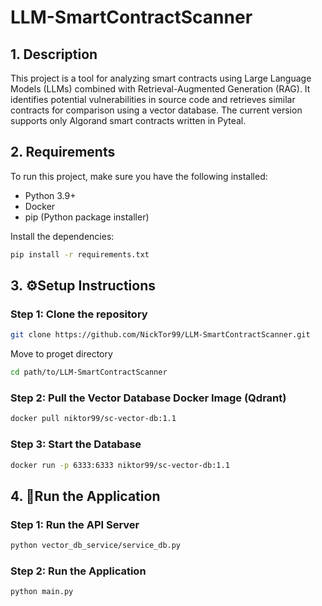 # LLM-SmartContractScanner

## 1. Description

This project is a tool for analyzing smart contracts using Large Language Models (LLMs) combined with Retrieval-Augmented Generation (RAG). It identifies potential vulnerabilities in source code and retrieves similar contracts for comparison using a vector database. The current version supports only Algorand smart contracts written in Pyteal.

## 2. Requirements

To run this project, make sure you have the following installed:

- Python 3.9+
- Docker
- pip (Python package installer)

Install the dependencies:

```bash
pip install -r requirements.txt
```

## 3. ⚙️Setup Instructions

### Step 1: Clone the repository

```bash
git clone https://github.com/NickTor99/LLM-SmartContractScanner.git
```

Move to proget directory

```bash
cd path/to/LLM-SmartContractScanner
```

### Step 2: Pull the Vector Database Docker Image (Qdrant)

```bash
docker pull niktor99/sc-vector-db:1.1
```

### Step 3: Start the Database
```bash
docker run -p 6333:6333 niktor99/sc-vector-db:1.1
```

## 4. 🚀Run the Application
### Step 1: Run the API Server
```bash
python vector_db_service/service_db.py
```

### Step 2: Run the Application
```bash
python main.py
```